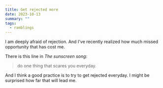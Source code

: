 ```yaml
---
title: Get rejected more
date: 2023-10-13
summary: ""
tags:
  - ramblings
---
```


I am deeply afraid of rejection.
And I've recently realized how much missed opportunity that has cost me.

There is this line in *The sunscreen song*:
> do one thing that scares you everyday.

And I think a good practice is to try to get rejected everyday.
I might be surprised how far that will lead me.
